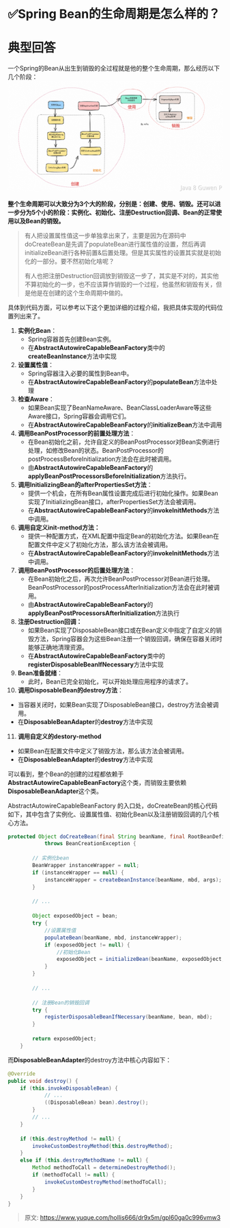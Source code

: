 # ✅Spring Bean的生命周期是怎么样的？


# 典型回答

一个Spring的Bean从出生到销毁的全过程就是他的整个生命周期，那么经历以下几个阶段：
![image.png](./img/fAeizNdt-3mjQ6Lf/1699966720629-4af99903-18c2-4e0a-9bdf-9674e7aac9cc-263304.png)


**整个生命周期可以大致分为3个大的阶段，分别是：创建、使用、销毁。还可以进一步分为5个小的阶段：实例化、初始化、注册Destruction回调、Bean的正常使用以及Bean的销毁。**

> 有人把设置属性值这一步单独拿出来了，主要是因为在源码中doCreateBean是先调了populateBean进行属性值的设置，然后再调initializeBean进行各种前置&后置处理。但是其实属性的设置其实就是初始化的一部分。要不然初始化啥呢？
> 
> 有人也把注册Destruction回调放到销毁这一步了，其实是不对的，其实他不算初始化的一步，也不应该算作销毁的一个过程，他虽然和销毁有关，但是他是在创建的这个生命周期中做的。


具体到代码方面，可以参考以下这个更加详细的过程介绍，我把具体实现的代码位置列出来了。

1. **实例化Bean**：
   - Spring容器首先创建Bean实例。
   - 在**AbstractAutowireCapableBeanFactory**类中的**createBeanInstance**方法中实现
2. **设置属性值**：
   - Spring容器注入必要的属性到Bean中。
   - 在**AbstractAutowireCapableBeanFactory**的**populateBean**方法中处理
3. **检查Aware**：
   - 如果Bean实现了BeanNameAware、BeanClassLoaderAware等这些Aware接口，Spring容器会调用它们。
   - 在**AbstractAutowireCapableBeanFactory**的**initializeBean**方法中调用
4. **调用BeanPostProcessor的前置处理方法**：
   - 在Bean初始化之前，允许自定义的BeanPostProcessor对Bean实例进行处理，如修改Bean的状态。BeanPostProcessor的postProcessBeforeInitialization方法会在此时被调用。
   - 由**AbstractAutowireCapableBeanFactory**的**applyBeanPostProcessorsBeforeInitialization**方法执行。
5. **调用InitializingBean的afterPropertiesSet方法**：
   - 提供一个机会，在所有Bean属性设置完成后进行初始化操作。如果Bean实现了InitializingBean接口，afterPropertiesSet方法会被调用。
   - 在**AbstractAutowireCapableBeanFactory**的**invokeInitMethods**方法中调用。
6. **调用自定义init-method方法：**
   - 提供一种配置方式，在XML配置中指定Bean的初始化方法。如果Bean在配置文件中定义了初始化方法，那么该方法会被调用。
   - 在**AbstractAutowireCapableBeanFactory**的**invokeInitMethods**方法中调用。
7. **调用BeanPostProcessor的后置处理方法**：
   - 在Bean初始化之后，再次允许BeanPostProcessor对Bean进行处理。BeanPostProcessor的postProcessAfterInitialization方法会在此时被调用。
   - 由**AbstractAutowireCapableBeanFactory**的**applyBeanPostProcessorsAfterInitialization**方法执行
8. **注册Destruction回调：**
   - 如果Bean实现了DisposableBean接口或在Bean定义中指定了自定义的销毁方法，Spring容器会为这些Bean注册一个销毁回调，确保在容器关闭时能够正确地清理资源。
   - 在**AbstractAutowireCapableBeanFactory**类中的**registerDisposableBeanIfNecessary**方法中实现
9. **Bean准备就绪**：
   - 此时，Bean已完全初始化，可以开始处理应用程序的请求了。
10. **调用DisposableBean的destroy方法**：
   - 当容器关闭时，如果Bean实现了DisposableBean接口，destroy方法会被调用。
   - 在**DisposableBeanAdapter**的**destroy**方法中实现
11. **调用自定义的destory-method**
   - 如果Bean在配置文件中定义了销毁方法，那么该方法会被调用。
   - 在**DisposableBeanAdapter**的**destroy**方法中实现


可以看到，整个Bean的创建的过程都依赖于**AbstractAutowireCapableBeanFactory**这个类，而销毁主要依赖**DisposableBeanAdapter**这个类。

AbstractAutowireCapableBeanFactory 的入口处，doCreateBean的核心代码如下，其中包含了实例化、设置属性值、初始化Bean以及注册销毁回调的几个核心方法。

```java
protected Object doCreateBean(final String beanName, final RootBeanDefinition mbd, final Object[] args)
			throws BeanCreationException {

		// 实例化bean
		BeanWrapper instanceWrapper = null;
		if (instanceWrapper == null) {
			instanceWrapper = createBeanInstance(beanName, mbd, args);
		}

        // ...

		Object exposedObject = bean;
		try {
            //设置属性值
			populateBean(beanName, mbd, instanceWrapper);
			if (exposedObject != null) {
                //初始化Bean
				exposedObject = initializeBean(beanName, exposedObject, mbd);
			}
		}
		
    	// ...

		// 注册Bean的销毁回调
		try {
			registerDisposableBeanIfNecessary(beanName, bean, mbd);
		}

		return exposedObject;
	}
```

而**DisposableBeanAdapter**的destroy方法中核心内容如下：

```java
@Override
public void destroy() {
    if (this.invokeDisposableBean) {
            // ...
            ((DisposableBean) bean).destroy();
        }
        // ...
    }

    if (this.destroyMethod != null) {
        invokeCustomDestroyMethod(this.destroyMethod);
    }
    else if (this.destroyMethodName != null) {
        Method methodToCall = determineDestroyMethod();
        if (methodToCall != null) {
            invokeCustomDestroyMethod(methodToCall);
        }
    }
}
```


> 原文: <https://www.yuque.com/hollis666/dr9x5m/gpl60ga0c996vmw3>